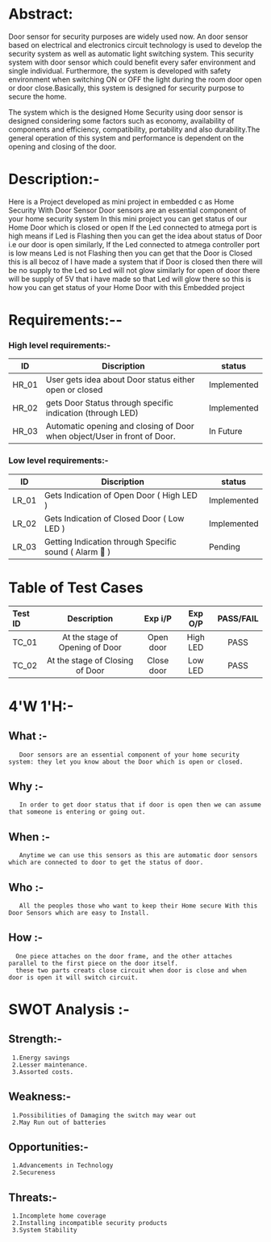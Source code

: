 
# Abstract:
Door sensor for security purposes are widely used now. An door sensor based on electrical and electronics circuit technology is used to develop the security system as well as automatic light switching system. This security system with door sensor which could benefit every safer environment and single individual. Furthermore, the system is developed with safety environment when switching ON or OFF the light during the room door open or door close.Basically, this system is designed for security purpose to secure the home.

The system which  is the  designed Home Security using door sensor is designed considering some factors such as  economy, availability of  components and efficiency, compatibility, portability and also durability.The  general  operation  of  this  system  and performance is dependent on the opening and closing of the door.

# Description:-
Here is a Project developed as mini project in embedded c as Home Security With Door Sensor
Door sensors are an essential component of your home security system
In this mini project you can get status of our Home Door which is closed or open
If the Led connected to atmega port is high means if Led is Flashing then you can get the idea about status of Door i.e our door is open
similarly, If the Led connected to atmega controller port is low means Led is not Flashing then you can get that the Door is Closed
this is all becoz of I have made a system that if Door is closed then there will be no supply to the Led so Led will not glow
similarly for open of door there will be supply of 5V that i have made so that Led will glow there
so this is how you can get status of your Home Door with this Embedded project
                 

# Requirements:--
### High level requirements:-

|  ID  |             Discription           |    status   |
|------|-----------------------------------|-------------|
|HR_01 | User gets idea about Door status either open or closed  | Implemented |
|HR_02 | gets Door Status through specific indication (through LED)                        | Implemented |
|HR_03 | Automatic opening and closing of Door when object/User in front of Door.          | In Future |


### Low level requirements:-

|  ID  |             Discription                          |    status   |
|------|--------------------------------------------------|-------------|
|LR_01 | Gets Indication of Open Door ( High LED )                                 | Implemented |
|LR_02 | Gets Indication of Closed Door ( Low LED )                                  | Implemented |
|LR_03 | Getting Indication through Specific sound ( Alarm 🚨 )                                   | Pending |


# Table of Test Cases

|**Test ID**|**Description**|**Exp i/P**|**Exp O/P**|**PASS/FAIL**|
| :- | :-: | :-: | :-: | :-: |
|TC\_01|At the stage of Opening of Door|Open door|High LED|PASS|
|TC\_02|At the stage of Closing of Door|Close door|Low LED|PASS|



# 4'W 1'H:-
  ## What :- 
       Door sensors are an essential component of your home security system: they let you know about the Door which is open or closed.
       
  ## Why :- 
       In order to get door status that if door is open then we can assume that someone is entering or going out.
       
  ## When :- 
       Anytime we can use this sensors as this are automatic door sensors which are connected to door to get the status of door.
       
  ## Who :- 
       All the peoples those who want to keep their Home secure With this Door Sensors which are easy to Install.
       
  ## How :-
      One piece attaches on the door frame, and the other attaches parallel to the first piece on the door itself.
      these two parts creats close circuit when door is close and when door is open it will switch circuit.

# SWOT Analysis :-

 
  ## Strength:-
     1.Energy savings
     2.Lesser maintenance.
     3.Assorted costs.
  ## Weakness:-
     1.Possibilities of Damaging the switch may wear out
     2.May Run out of batteries
  ## Opportunities:-
     1.Advancements in Technology
     2.Secureness
  ## Threats:-
     1.Incomplete home coverage
     2.Installing incompatible security products
     3.System Stability
     
